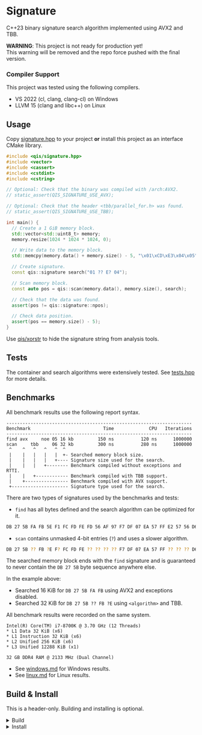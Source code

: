 # Signature
C++23 binary signature search algorithm implemented using AVX2 and TBB.

**WARNING**: This project is not ready for production yet!<br/>
This warning will be removed and the repo force pushed with the final version.

### Compiler Support
This project was tested using the following compilers.

* VS 2022 (cl, clang, clang-cl) on Windows
* LLVM 15 (clang and libc++) on Linux

## Usage
Copy [signature.hpp](include/qis/signature.hpp) to your project **or**
install this project as an interface CMake library.

```cpp
#include <qis/signature.hpp>
#include <vector>
#include <cassert>
#include <cstdint>
#include <cstring>

// Optional: Check that the binary was compiled with /arch:AVX2.
// static_assert(QIS_SIGNATURE_USE_AVX);

// Optional: Check that the header <tbb/parallel_for.h> was found.
// static_assert(QIS_SIGNATURE_USE_TBB);

int main() {
  // Create a 1 GiB memory block.
  std::vector<std::uint8_t> memory;
  memory.resize(1024 * 1024 * 1024, 0);

  // Write data to the memory block.
  std::memcpy(memory.data() + memory.size() - 5, "\x01\xCD\xE3\x04\x05", 5);

  // Create signature.
  const qis::signature search("01 ?? E? 04");

  // Scan memory block.
  const auto pos = qis::scan(memory.data(), memory.size(), search);

  // Check that the data was found.
  assert(pos != qis::signature::npos);

  // Check data position.
  assert(pos == memory.size() - 5);
}
```

Use [qis/xorstr](https://github.com/qis/xorstr) to hide the signature
string from analysis tools.

## Tests
The container and search algorithms were extensively tested. See
[tests.hpp](src/tests.hpp) for more details.

## Benchmarks
All benchmark results use the following report syntax.

```
---------------------------------------------------------------------
Benchmark                           Time             CPU   Iterations
---------------------------------------------------------------------
find avx     noe 05 16 kb         150 ns          120 ns      1000000
scan     tbb     06 32 kb         300 ns          280 ns      1000000
 ^    ^   ^   ^   ^  ^
 |    |   |   |   |  +- Searched memory block size.
 |    |   |   |   +---- Signature size used for the search.
 |    |   |   +-------- Benchmark compiled without exceptions and RTTI.
 |    |   +------------ Benchmark compiled with TBB support.
 |    +---------------- Benchmark compiled with AVX support.
 +--------------------- Signature type used for the search.
```

There are two types of signatures used by the benchmarks and tests:

* `find` has all bytes defined and the search algorithm can be optimized for it.

```sh
DB 27 5B FA FB 5E F1 FC FD FE FD 56 AF 97 F7 DF 07 EA 57 FF E2 57 56 D6 00 89
```

* `scan` contains unmasked 4-bit entries (`?`) and uses a slower algorithm.

```sh
DB 27 5B ?? FB ?E F? FC FD FE ?? ?? ?? ?? F7 DF 07 EA 57 FF ?? ?? ?? D6 00 ??
```

The searched memory block ends with the `find` signature and is guaranteed to
never contain the `DB 27 5B` byte sequence anywhere else.

In the example above:
* Searched 16 KiB for `DB 27 5B FA FB` using AVX2 and exceptions disabled.
* Searched 32 KiB for `DB 27 5B ?? FB ?E` using `<algorithm>` and TBB.

All benchmark results were recorded on the same system.

```
Intel(R) Core(TM) i7-8700K @ 3.70 GHz (12 Threads)
* L1 Data 32 KiB (x6)
* L1 Instruction 32 KiB (x6)
* L2 Unified 256 KiB (x6)
* L3 Unified 12288 KiB (x1)

32 GB DDR4 RAM @ 2133 MHz (Dual Channel)
```

* See [windows.md](res/windows.md) for Windows results.
* See [linux.md](res/linux.md) for Linux results.

## Build & Install
This is a header-only. Building and installing is optional.

<details>
<summary>Build</summary>

1. Install [Python 3][py].
2. Install [Conan][conan].

```sh
pip install "conan<2.0.0"
```

3. Install [CMake][cmake] and [LLVM][llvm] on **Linux**.

```sh
# CMake
sudo rm -rf /opt/cmake; sudo mkdir -p /opt/cmake
wget https://github.com/Kitware/CMake/releases/download/v3.25.3/cmake-3.25.3-linux-x86_64.tar.gz
sudo tar xf cmake-3.25.3-linux-x86_64.tar.gz -C /opt/cmake --strip-components=1

sudo tee /etc/profile.d/cmake.sh >/dev/null <<'EOF'
export PATH="/opt/cmake/bin:${PATH}"
EOF

sudo chmod 0755 /etc/profile.d/cmake.sh
. /etc/profile.d/cmake.sh

# LLVM
sudo rm -rf /opt/llvm; sudo mkdir -p /opt/llvm
wget https://github.com/llvm/llvm-project/releases/download/llvmorg-15.0.6/clang+llvm-15.0.6-x86_64-linux-gnu-ubuntu-18.04.tar.xz
sudo tar xf clang+llvm-15.0.6-x86_64-linux-gnu-ubuntu-18.04.tar.xz -C /opt/llvm --strip-components=1

sudo tee /etc/profile.d/llvm.sh >/dev/null <<'EOF'
export PATH="/opt/llvm/bin:${PATH}"
EOF

sudo chmod 0755 /etc/profile.d/llvm.sh
. /etc/profile.d/llvm.sh

sudo tee /etc/ld.so.conf.d/llvm.conf >/dev/null <<'EOF'
/opt/llvm/lib/x86_64-unknown-linux-gnu
/opt/llvm/lib
EOF

sudo ldconfig
```

4. Install [Visual Studio][vs] with C++ and CMake support on **Windows**.
5. Clone project. Use `x64 Native Tools Command Prompt for VS 2022` on Windows.

```sh
git clone https://github.com/qis/signature signature
cd signature
```

6. Install dependencies.

```sh
# Windows
conan install . -if third_party/msvc -pr conan.msvc

# Linux
conan install . -if third_party/llvm -pr conan.llvm
```

7. Configure project.

```sh
cmake --list-presets

# Windows
cmake --preset debug
cmake --preset release

# Windows & Linux
cmake --preset debug-clang
cmake --preset release-clang

# Windows
cmake --preset debug-clang-cl
cmake --preset release-clang-cl
```

8. Build configurations.

```sh
# Windows
cmake --build build/debug --target tests
cmake --build build/release

# Windows & Linux
cmake --build build/debug-clang --target tests
cmake --build build/release-clang

# Windows
cmake --build build/debug-clang-cl --target tests
cmake --build build/release-clang-cl
```

9. Run tests and benchmarks.

```sh
# Windows
build\debug\tests.exe
build\release\tests.exe
build\release\benchmarks.exe

build\debug-clang\tests.exe
build\release-clang\tests.exe
build\release-clang\benchmarks.exe

build\debug-clang-cl\tests.exe
build\release-clang-cl\tests.exe
build\release-clang-cl\benchmarks.exe

# Linux
build/debug-clang/tests
build/release-clang/tests
build/release-clang/benchmarks
```

</details>

<details>
<summary>Install</summary>

Install header file and CMake config.

```cmd
cmake -G Ninja -B build/install -DCMAKE_BUILD_TYPE=Release -DCMAKE_INSTALL_PREFIX="install"
cmake --build build/install --target install
```

</details>

<!--
git update-index --no-skip-worktree res/linux.md res/windows.md
git add res/linux.md res/windows.md
git update-index --skip-worktree res/linux.md res/windows.md
-->

[py]: https://www.python.org/downloads/windows/
[vs]: https://visualstudio.microsoft.com/vs/
[cmake]: https://cmake.org/download/
[conan]: https://conan.io/center/
[llvm]: https://llvm.org/
